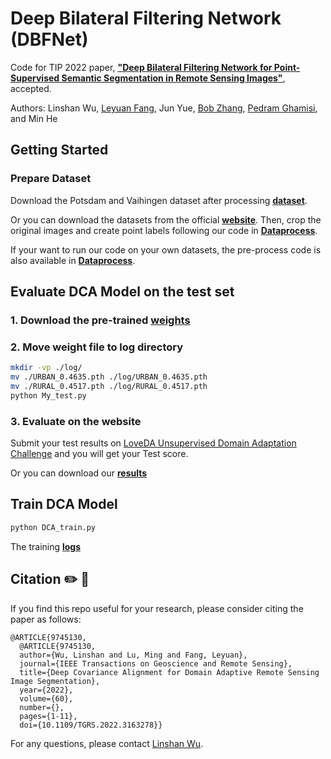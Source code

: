 # Deep Bilateral Filtering Network (DBFNet)
Code for TIP 2022 paper, [**"Deep Bilateral Filtering Network for Point-Supervised Semantic Segmentation in Remote Sensing Images"**](https://ieeexplore.ieee.org/document/9745130), accepted.

Authors: Linshan Wu, <a href="https://www.leyuanfang.com/">Leyuan Fang</a>, Jun Yue, <a href="https://scholar.google.com/citations?user=dlZuABAAAAAJ&hl=en">Bob Zhang</a>, <a href="https://scholar.google.com/citations?user=Gr9afd0AAAAJ&hl=en">Pedram Ghamisi</a>, and Min He
## Getting Started

### Prepare Dataset
Download the Potsdam and Vaihingen dataset after processing [<b>dataset</b>](https://drive.google.com/drive/folders/1oenWpYADqd-tTx7JeDQknxRNd3mgW2kQ).

Or you can download the datasets from the official [<b>website</b>](https://www.isprs.org/education/benchmarks/UrbanSemLab/2d-sem-label-vaihingen.aspx). Then, crop the original images and create point labels following our code in [<b>Dataprocess</b>](https://github.com/Luffy03/DBFNet/tree/master/DataProcess).

If your want to run our code on your own datasets, the pre-process code is also available in [<b>Dataprocess</b>](https://github.com/Luffy03/DBFNet/tree/master/DataProcess).


## Evaluate DCA Model on the test set
### 1. Download the pre-trained [<b>weights</b>](https://drive.google.com/drive/folders/1oenWpYADqd-tTx7JeDQknxRNd3mgW2kQ)
### 2. Move weight file to log directory
```bash
mkdir -vp ./log/
mv ./URBAN_0.4635.pth ./log/URBAN_0.4635.pth
mv ./RURAL_0.4517.pth ./log/RURAL_0.4517.pth
python My_test.py
```

### 3. Evaluate on the website
Submit your test results on [LoveDA Unsupervised Domain Adaptation Challenge](https://codalab.lisn.upsaclay.fr/competitions/424) and you will get your Test score.

Or you can download our [<b>results</b>](https://drive.google.com/drive/folders/1WQdgveVwW016BMKvw1Afj6o_MQ9UcZeA)
## Train DCA Model
```bash 
python DCA_train.py
```
The training [<b>logs</b>](https://drive.google.com/drive/folders/1oenWpYADqd-tTx7JeDQknxRNd3mgW2kQ)

## Citation ✏️ 📄

If you find this repo useful for your research, please consider citing the paper as follows:

```
@ARTICLE{9745130,
  @ARTICLE{9745130,
  author={Wu, Linshan and Lu, Ming and Fang, Leyuan},
  journal={IEEE Transactions on Geoscience and Remote Sensing}, 
  title={Deep Covariance Alignment for Domain Adaptive Remote Sensing Image Segmentation}, 
  year={2022},
  volume={60},
  number={},
  pages={1-11},
  doi={10.1109/TGRS.2022.3163278}}
```

For any questions, please contact [Linshan Wu](mailto:15274891948@163.com).
